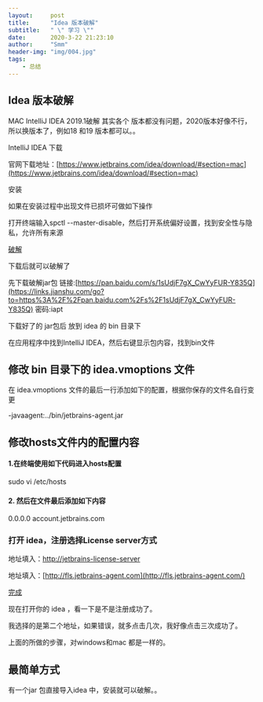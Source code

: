 ```yaml
---
layout:     post
title:      "Idea 版本破解"
subtitle:   " \" 学习 \""
date:       2020-3-22 21:23:10
author:     "Smm"
header-img: "img/004.jpg"
tags:
    - 总结
---
```





## Idea 版本破解

MAC IntelliJ IDEA 2019.1破解 其实各个 版本都没有问题，2020版本好像不行，所以换版本了，例如18 和19 版本都可以。。



IntelliJ IDEA 下载

官网下载地址：[https://www.jetbrains.com/idea/download/#section=mac](https://www.jetbrains.com/idea/download/#section=mac)



安装

如果在安装过程中出现文件已损坏可做如下操作

打开终端输入spctl --master-disable，然后打开系统偏好设置，找到安全性与隐私，允许所有来源

[破解]()

下载后就可以破解了

先下载破解jar包 链接:[https://pan.baidu.com/s/1sUdjF7gX_CwYyFUR-Y835Q](https://links.jianshu.com/go?to=https%3A%2F%2Fpan.baidu.com%2Fs%2F1sUdjF7gX_CwYyFUR-Y835Q) 密码:iapt

下载好了的 jar包后 放到 idea 的 bin 目录下

在应用程序中找到IntelliJ IDEA，然后右键显示包内容，找到bin文件

## 修改 bin 目录下的 idea.vmoptions 文件

在 idea.vmoptions 文件的最后一行添加如下的配置，根据你保存的文件名自行变更

-javaagent:../bin/jetbrains-agent.jar



## 修改hosts文件内的配置内容

#### 1.在终端使用如下代码进入hosts配置

sudo vi /etc/hosts

#### 2. 然后在文件最后添加如下内容

0.0.0.0 account.jetbrains.com



### 打开 idea，注册选择License server方式

地址填入：[http://jetbrains-license-server](http://jetbrains-license-server)

地址填入：[http://fls.jetbrains-agent.com](http://fls.jetbrains-agent.com/)



[完成]()

现在打开你的 idea ，看一下是不是注册成功了。



我选择的是第二个地址，如果错误，就多点击几次，我好像点击三次成功了。



上面的所做的步骤，对windows和mac 都是一样的。



## 最简单方式

有一个jar 包直接导入idea 中，安装就可以破解。。





